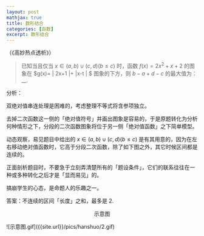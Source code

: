 ```yaml
---
layout: post
mathjax: true
title: 数形结合
categories: [函数]
excerpt: 数形结合
---
```


（《高妙热点透析》）

>已知当且仅当 $x\in (a,b) \cup (c,d)    (b \leqslant c)$ 时，函数 $f(x)=2x^2+x+2$ 的图象在 $g(x)= \| 2x+1 \|+ \|x-t \| $ 图象的下方，则 $b-a+d-c$ 的最大值为：__.

分析：

双绝对值串连处理是困难的，考虑整理不等式将含参项独立。

去掉二次函数这一侧的「绝对值符号」并画出图象是容易的，于是原题转化为分析何种情形之下，分段的二次函数图象将位于另一侧「绝对值函数」之下简单模型。

动态观察，易见题目中给出的  $x \in (a,b)   \cup (c,d)   (b \leqslant c)$ 是有其用意的，因为在左右移动绝对值函数时，它高于分段二次函数，除了如下图之外，其它时候区间都是连续的。

正面剖析题目时，不要急于立刻弄清楚所有的「题设条件」，它们的联系往往在一种或多种转化之后才是「显而易见」的。

搞崩学生的心态，是命题人的乐趣之一。

答案：不连续的区间「长度」之和，最多是 2.

<p align="center">示意图</p>
![示意图.gif]({{site.url}}/pics/hanshuo/2.gif)